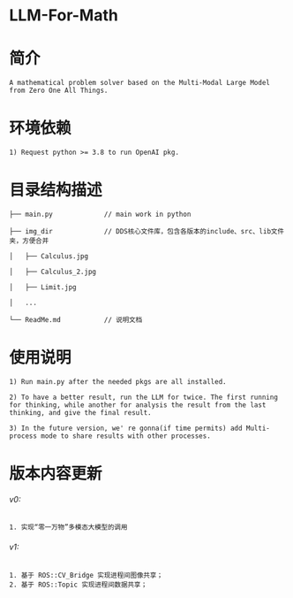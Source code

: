 # LLM-For-Math

# 简介
    A mathematical problem solver based on the Multi-Modal Large Model from Zero One All Things.

# 环境依赖
    1) Request python >= 3.8 to run OpenAI pkg.
 
# 目录结构描述
    ├── main.py             // main work in python
    
    ├── img_dir             // DDS核心文件库，包含各版本的include、src、lib文件夹，方便合并
    
    │   ├── Calculus.jpg

    │   ├── Calculus_2.jpg

    │   ├── Limit.jpg

    │   ...

    └── ReadMe.md           // 说明文档 

# 使用说明
    1) Run main.py after the needed pkgs are all installed.
    
    2) To have a better result, run the LLM for twice. The first running for thinking, while another for analysis the result from the last thinking, and give the final result.
    
    3) In the future version, we' re gonna(if time permits) add Multi-process mode to share results with other processes.

# 版本内容更新
###### v0:
    1. 实现“零一万物”多模态大模型的调用
###### v1:
    1. 基于 ROS::CV_Bridge 实现进程间图像共享；
    2. 基于 ROS::Topic 实现进程间数据共享；
